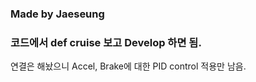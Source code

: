 ### Made by Jaeseung
### 코드에서 def cruise 보고 Develop 하면 됨.

연결은 해놨으니 Accel, Brake에 대한 PID control 적용만 남음.

